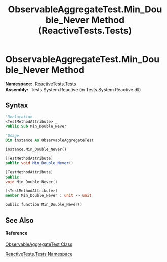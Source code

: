 ﻿---
title: ObservableAggregateTest.Min_Double_Never Method  (ReactiveTests.Tests)
TOCTitle: Min_Double_Never Method
ms:assetid: M:ReactiveTests.Tests.ObservableAggregateTest.Min_Double_Never
ms:mtpsurl: https://msdn.microsoft.com/en-us/library/reactivetests.tests.observableaggregatetest.min_double_never(v=VS.103)
ms:contentKeyID: 36619137
ms.date: 06/28/2011
mtps_version: v=VS.103
f1_keywords:
- ReactiveTests.Tests.ObservableAggregateTest.Min_Double_Never
dev_langs:
- CSharp
- JScript
- VB
- FSharp
- c++
---

# ObservableAggregateTest.Min\_Double\_Never Method

**Namespace:**  [ReactiveTests.Tests](hh289046\(v=vs.103\).md)  
**Assembly:**  Tests.System.Reactive (in Tests.System.Reactive.dll)

## Syntax

``` vb
'Declaration
<TestMethodAttribute> _
Public Sub Min_Double_Never
```

``` vb
'Usage
Dim instance As ObservableAggregateTest

instance.Min_Double_Never()
```

``` csharp
[TestMethodAttribute]
public void Min_Double_Never()
```

``` c++
[TestMethodAttribute]
public:
void Min_Double_Never()
```

``` fsharp
[<TestMethodAttribute>]
member Min_Double_Never : unit -> unit 
```

``` jscript
public function Min_Double_Never()
```

## See Also

#### Reference

[ObservableAggregateTest Class](hh314823\(v=vs.103\).md)

[ReactiveTests.Tests Namespace](hh289046\(v=vs.103\).md)

